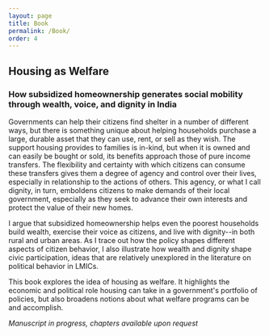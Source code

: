 ```yaml
---
layout: page
title: Book
permalink: /Book/
order: 4
---
```


<!-- Global site tag (gtag.js) - Google Analytics -->
<script async src="https://www.googletagmanager.com/gtag/js?id=UA-111923831-1"></script>
<script>
  window.dataLayer = window.dataLayer || [];
  function gtag(){dataLayer.push(arguments);}
  gtag('js', new Date());

  gtag('config', 'UA-111923831-1');
</script>


## Housing as Welfare
### How subsidized homeownership generates social mobility through wealth, voice, and dignity in India

Governments can help their citizens find shelter in a number of different ways, but there is something unique about helping households purchase a large, durable asset that they can use, rent, or sell as they wish. The support housing provides to families is in-kind, but when it is owned and can easily be bought or sold, its benefits approach those of pure income transfers. The flexibility and certainty with which citizens can consume these transfers gives them a degree of agency and control over their lives, especially in relationship to the actions of others. This agency, or what I call dignity, in turn, emboldens citizens to make demands of their local government, especially as they seek to advance their own interests and protect the value of their new homes. 


 I argue that subsidized homeownership helps even the poorest households build wealth, exercise their voice as citizens, and live with dignity--in both rural and urban areas. As I trace out how the policy shapes different aspects of citizen behavior, I also illustrate how wealth and dignity shape civic participation, ideas that are relatively unexplored in the literature on political behavior in LMICs.
		
This book explores the idea of housing as welfare.  It highlights the economic and political role housing can take in a government's portfolio of policies, but also broadens notions about what welfare programs can be and accomplish.  

 

*Manuscript in progress, chapters available upon request*

